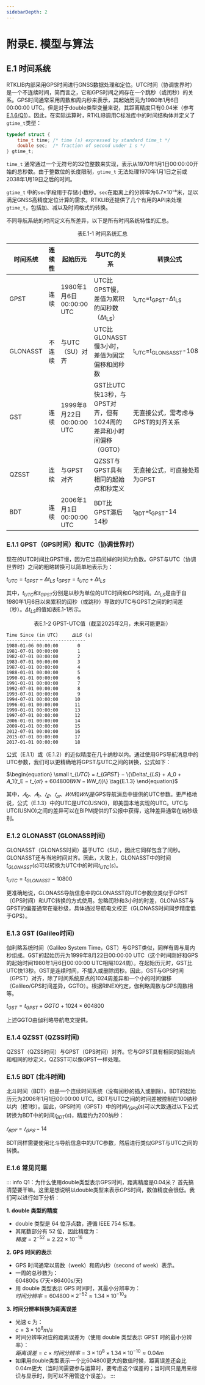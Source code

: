 ```yaml
---
sidebarDepth: 2
---
```


# 附录E. 模型与算法

## E.1 时间系统

RTKLIB内部采用GPS时间进行GNSS数据处理和定位。UTC时间（协调世界时）是一个不连续时间，简而言之，它和GPS时间之间存在一个跳秒（或闰秒）的关系。GPS时间通常采用周数和周内秒来表示，其起始历元为1980年1月6日00:00:00 UTC。但是对于double类型变量来说，其距离精度只有0.04米（参考[E.1.6/Q1](/algorithm/RTKLIB-Manual-CN/09-appendixE-E.1.html#e-1-6-常见问题)）。因此，在实际运算时，RTKLIB调用C标准库中的时间结构体并定义了`gtime_t`类型：

```c
typedef struct {
    time_t time; /* time (s) expressed by standard time_t */
    double sec;  /* fraction of second under 1 s */
} gtime_t;
```

`time_t` 通常通过一个无符号的32位整数来实现，表示从1970年1月1日00:00:00开始的总秒数。由于整数位的长度限制，`gtime_t` 无法处理1970年1月1日之前或2038年1月19日之后的时间。

`gtime_t` 中的`sec`字段用于存储小数秒。`sec`在距离上的分辨率为6.7×10⁻⁸米，足以满足GNSS高精度定位计算的需求。RTKLIB还提供了几个有用的API来处理`gtime_t`，包括加、减以及时间格式的转换。

不同导航系统的时间定义有所差异，以下是所有时间系统特性的汇总。

<p style="text-align: center;">表E.1-1 时间系统汇总</p>
<table class="tg"><thead>
  <tr>
    <th class="tg-9wq8">时间系统</th>
    <th class="tg-9wq8">连续性</th>
    <th class="tg-9wq8">起始历元</th>
    <th class="tg-0pky">与UTC的关系</th>
    <th class="tg-0pky">转换公式</th>
  </tr></thead>
<tbody>
  <tr>
    <td class="tg-lboi">GPST</td>
    <td class="tg-lboi">连续</td>
    <td class="tg-0pky">1980年1月6日00:00:00 UTC</td>
    <td class="tg-0pky">UTC比GPST慢，差值为累积的闰秒数（Δt<sub>LS</sub>）</td>
    <td class="tg-0pky">t<sub>UTC</sub>=t<sub>GPST</sub>-Δt<sub>LS</sub></td>
  </tr>
  <tr>
    <td class="tg-lboi">GLONASST</td>
    <td class="tg-lboi">不连续</td>
    <td class="tg-0pky">与UTC（SU）对齐</td>
    <td class="tg-0pky">UTC比GLONASST慢3小时，差值为固定偏移和闰秒数</td>
    <td class="tg-0pky">t<sub>UTC</sub>=t<sub>GLONSASST</sub>-10800</td>
  </tr>
  <tr>
    <td class="tg-0pky">GST</td>
    <td class="tg-0pky">连续</td>
    <td class="tg-0pky">1999年8月22日00:00:00 UTC</td>
    <td class="tg-0pky">GST比UTC快13秒，与GPST对齐，但有1024周的差异和小时间偏移（GGTO）</td>
    <td class="tg-0pky">无直接公式，需考虑与GPST的对齐关系</td>
  </tr>
  <tr>
    <td class="tg-0pky">QZSST</td>
    <td class="tg-0pky">连续</td>
    <td class="tg-0pky">与GPST对齐</td>
    <td class="tg-0pky">QZSST与GPST具有相同的起始点和秒定义</td>
    <td class="tg-0pky">无直接公式，可直接处理为GPST</td>
  </tr>
  <tr>
    <td class="tg-0pky">BDT</td>
    <td class="tg-0pky">连续</td>
    <td class="tg-0pky">2006年1月1日00:00:00 UTC</td>
    <td class="tg-0pky">BDT比GPST滞后14秒</td>
    <td class="tg-0pky">t<sub>BDT</sub>=t<sub>GPST</sub>-14</td>
  </tr>
</tbody></table>

### E.1.1 GPST（GPS时间）和UTC（协调世界时）

现在的UTC时间比GPST慢，因为它当前闰掉的时间为负数。GPST与UTC（协调世界时）之间的粗略转换可以简单地表示为：  

$\begin{equation}
t_{UTC}=t_{GPST}-\Delta{t}_{LS} \tag{E.1.1}
\end{equation}$
$\begin{equation}
t_{GPST}=t_{UTC}+\Delta{t}_{LS} \tag{E.1.2}
\end{equation}$
 
其中，$t_{UTC}$和$t_{GPST}$分别是以秒为单位的UTC时间和GPS时间。$\Delta{t}_{LS}$是由于自1980年1月6日以来累积的闰秒（或跳秒）导致的UTC与GPST之间的时间差（秒）。$\Delta{t}_{LS}$的值如表E.1-1所示。

<p style="text-align: center;">表E.1-2 GPST-UTC值（截至2025年2月，未来可能更新）</p>

```text
Time Since (in UTC)     𝛥𝑡𝐿𝑆 (s)
-----------------------------
1980-01-06 00:00:00       0
1981-07-01 00:00:00       1
1982-07-01 00:00:00       2
1983-07-01 00:00:00       3
1987-01-01 00:00:00       4
1988-01-01 00:00:00       5
1990-01-01 00:00:00       6
1991-01-01 00:00:00       7
1992-07-01 00:00:00       8
1993-07-01 00:00:00       9
1994-07-01 00:00:00      10
1996-01-01 00:00:00      11
1999-01-01 00:00:00      13
1997-07-01 00:00:00      12
2006-01-01 00:00:00      14
2009-01-01 00:00:00      15
2012-07-01 00:00:00      16
2015-07-01 00:00:00      17
2017-01-01 00:00:00      18
```

公式（E.1.1）或（E.1.2）的近似精度在几十纳秒以内。通过使用GPS导航消息中的UTC参数，我们可以更精确地将GPST与UTC之间的转换，公式如下：  

$\begin{equation}
\small t_{𝑈𝑇𝐶} = 𝑡_{𝐺𝑃𝑆𝑇} − \{\Delta𝑡_{𝐿𝑆} + 𝐴_0 + 𝐴_1(𝑡_E − 𝑡_{𝑜𝑡} + 604800(𝑊𝑁 − 𝑊𝑁_𝑡))\} \tag{E.1.3}
\end{equation}$

其中，$𝐴_0$、$𝐴_1$、$𝑡_𝐸$、$𝑡_{𝑜𝑡}$、$𝑊𝑁$和$𝑊𝑁_𝑡$是GPS导航消息中提供的UTC参数。更严格地说，公式（E.1.3）中的UTC是UTC(USNO)，即美国本地实现的UTC。UTC与UTC(USNO)之间的差异可以在BIPM提供的T公报中获得，这种差异通常在纳秒级别。

### E.1.2 GLONASST (GLONASS时间)

GLONASST（GLONASS时间）基于UTC（SU），因此它同样包含了闰秒。GLONASST还与当地时间对齐。因此，大致上，GLONASST中的时间$t_{GLONASST} (s)$可以转换为UTC中的时间$t_{UTC} (s)$。

$\begin{equation}
t_{UTC}=t_{GLONASST}-10800 \tag{E.1.4}
\end{equation}$

更准确地说，GLONASS导航信息中的GLONASST的UTC参数应类似于GPST（GPS时间）和UTC转换的方式使用。忽略闰秒和3小时的时差，GLONASST与GPST的偏差通常在毫秒级，具体通过导航电文校正（GLONASS时间同步精度低于GPS）。

### E.1.3 GST (Galileo时间)

伽利略系统时间（Galileo System Time，GST）与GPST类似，同样有周与周内秒组成。GST的起始历元为1999年8月22日00:00:00 UTC（这个时间刚好和GPS的起始时间1980年1月6日00:00:00 UTC相隔1024周）。在起始历元时，GST比UTC快13秒。GST是连续时间，不插入或删除闰秒。因此，GST与GPS时间（GPST）对齐，除了时间系统原点的1024周差异和一个小的时间偏移（Galileo/GPS时间差异，GGTO）。根据RINEX约定，伽利略周数与GPS周数相等。

$\begin{equation}
t_{GST} = t_{GPST} + GGTO + 1024×604800 \tag{E.1.5}
\end{equation}$

上述GGTO由伽利略导航电文提供。

### E.1.4 QZSST (QZSS时间)

QZSST（QZSS时间）与GPST（GPS时间）对齐。它与GPST具有相同的起始点和相同的秒定义，QZSST可以像GPST一样处理。

### E.1.5 BDT (北斗时间)

北斗时间（BDT）也是一个连续时间系统（没有闰秒的插入或删除）。BDT的起始历元为2006年1月1日00:00:00 UTC。BDT与UTC之间的时间差被控制在100纳秒以内（模1秒）。因此，GPS时间（GPST）中的时间$𝑡_{𝐺𝑃𝑆}(s)$可以大致通过以下公式转换为BDT中的时间$𝑡_{BDT}(s)$，精度约为200纳秒：

$\begin{equation}
𝑡_{𝐵𝐷𝑇} = 𝑡_{𝐺𝑃𝑆} − 14 \tag{E.1.6}
\end{equation}$

BDT同样需要使用北斗导航信息中的UTC参数，然后进行类似GPST与UTC之间的转换。

### E.1.6 常见问题

::: info Q1：为什么使用double类型表示GPS时间，距离精度是0.04米？
首先搞清楚要干嘛。这里是想说明以double类型来表示GPS时间，数值精度会很低。我们可以进行如下分析：

**1. double 类型的精度**
- double 类型是 64 位浮点数，遵循 IEEE 754 标准。  
- 其尾数部分有 52 位，因此精度为：  
  $精度=2^{−52}≈2.22×10^{−16}$

**2. GPS 时间的表示**
- GPS 时间通常以周数（week）和周内秒（second of week）表示。
- 一周的总秒数为：  
  604800s (7天×86400s/天)  
- 用 double 类型表示 GPS 时间时，其最小分辨率为：  
  $时间分辨率=604800×2^{−52}≈1.34×10^{−10}s$

**3. 时间分辨率转换为距离误差**
- 光速 c 为：  
  $c=3×10^8m/s$
- 时间分辨率对应的距离误差为（使用 double 类型表示 GPST 时的最小分辨率）：  
  $距离误差=c×时间分辨率=3×10^8×1.34×10^{−10} ≈0.04m$
- 如果用double类型表示一个比604800更大的数值时候，距离误差还会比0.04m更大（当时间需要参与运算时，要考虑这个误差的；当时间只是用来标识与显示时，则可以不用管这个误差）。
:::

<GiscusTalk />
